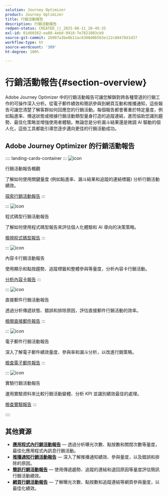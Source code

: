 ```yaml
---
solution: Journey Optimizer
product: Journey Optimizer
title: 行銷活動報告
description: 行銷活動報告
redpen-status: CREATED_||_2025-08-11_20-49-35
exl-id: 01d60382-ea80-4ebd-9918-7e7821083cb9
source-git-commit: 2b907a3be8b11ac6308d0b563e122c88478d1d37
workflow-type: ht
source-wordcount: '309'
ht-degree: 100%

---
```


# 行銷活動報告{#section-overview}

Adobe Journey Optimizer 中的行銷活動報告可讓您解鎖對跨各種管道的行銷工作的可操作深入分析。從電子郵件績效和簡訊參與到網頁互動和推播通知，這些報告可讓您清楚了解客群如何回應您的行銷活動。每個報告都會著重於特定量度，例如點進率、傳送狀態或根據行銷活動類型量身打造的追蹤連結，進而協助您識別趨勢、最佳化策略並增強使用者體驗。無論您是分析漏斗結果還是微調 AI 驅動的個人化，這些工具都能引導您逐步邁向更佳的行銷活動成功。

## Adobe Journey Optimizer 的行銷活動報告

:::: landing-cards-container
:::
![icon](https://cdn.experienceleague.adobe.com/icons/chart-line.svg)

行銷活動報告概觀

了解如何使用關鍵量度 (例如點進率、漏斗結果和追蹤的連結標籤) 分析行銷活動績效。

[探索行銷活動報告](../using/reports/campaign-global-report-cja.md)
:::

:::
![icon](https://cdn.experienceleague.adobe.com/icons/code-branch.svg)

程式碼型行銷活動報告

了解如何使用程式碼型報告來評估個人化體驗和 AI 導向的決策策略。

[檢視程式碼型報告](../using/reports/campaign-global-report-cja-code.md)
:::

:::
![icon](https://cdn.experienceleague.adobe.com/icons/list-check.svg)

內容卡行銷活動報告

使用顯示和點按趨勢、追蹤標籤和整體參與等量度，分析內容卡行銷活動。

[分析內容卡報告](../using/reports/campaign-global-report-cja-content.md)
:::

:::
![icon](https://cdn.experienceleague.adobe.com/icons/envelope.svg)

直接郵件行銷活動報告

透過分析傳遞狀態、錯誤和排除原因，評估直接郵件行銷活動的效率。

[檢閱直接郵件報告](../using/reports/campaign-global-report-cja-direct.md)
:::

:::
![icon](https://cdn.experienceleague.adobe.com/icons/envelope-open-text.svg)

電子郵件行銷活動報告

深入了解電子郵件績效量度、參與率和漏斗分析，以改進行銷策略。

[檢查電子郵件報告](../using/reports/campaign-global-report-cja-email.md)
:::

:::
![icon](https://cdn.experienceleague.adobe.com/icons/vial.svg)

實驗行銷活動報告

運用實驗資料來比較行銷活動變體、分析 KPI 並識別績效最佳的處理。

[檢查實驗報告](../using/reports/campaign-global-report-cja-experimentation.md)
:::

::::


## 其他資源

- **[應用程式內行銷活動報告](../using/reports/campaign-global-report-cja-inapp.md)** — 透過分析曝光次數、點按數和關閉次數等量度，最佳化應用程式內訊息行銷活動。
- **[推播通知行銷活動報告](../using/reports/campaign-global-report-cja-push.md)** — 深入了解推播通知績效、參與量度，以及錯誤和排除的原因。
- **[簡訊行銷活動報告](../using/reports/campaign-global-report-cja-sms.md)** — 使用傳遞趨勢、追蹤的連結和退回原因等量度評估簡訊行銷活動績效。
- **[網頁行銷活動報告](../using/reports/campaign-global-report-cja-web.md)** — 了解曝光次數、點按數和追蹤連結等網頁參與量度，以最佳化績效。
